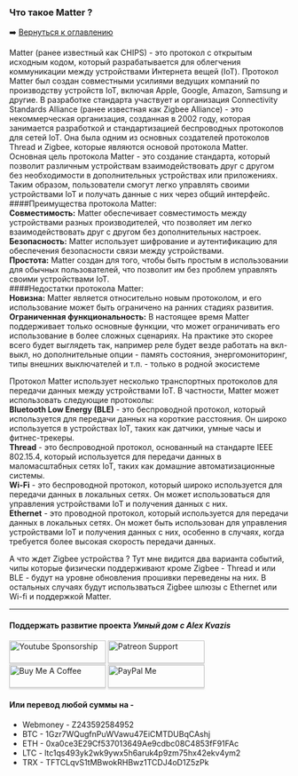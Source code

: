 ### Что такое Matter ?    

:arrow_right: [Вернуться к оглавлению](https://github.com/kvazis/training/tree/master/lessons/articles/articles)

Matter (ранее известный как CHIPS) - это протокол с открытым исходным кодом, который разрабатывается для облегчения коммуникации между устройствами Интернета вещей (IoT). Протокол Matter был создан совместными усилиями ведущих компаний по производству устройств IoT, включая Apple, Google, Amazon, Samsung и другие. В разработке стандарта участвует и организация Connectivity Standards Alliance (ранее известная как Zigbee Alliance)  - это некоммерческая организация, созданная в 2002 году, которая занимается разработкой и стандартизацией беспроводных протоколов для сетей IoT. Она была одним из основных создателей протоколов Thread и Zigbee, которые являются основой протокола Matter.    
Основная цель протокола Matter - это создание стандарта, который позволит различным устройствам взаимодействовать друг с другом без необходимости в дополнительных устройствах или приложениях. Таким образом, пользователи смогут легко управлять своими устройствами IoT и получать данные с них через общий интерфейс.    
####Преимущества протокола Matter:    
**Совместимость:** Matter обеспечивает совместимость между устройствами разных производителей, что позволяет им легко взаимодействовать друг с другом без дополнительных настроек.    
**Безопасность:** Matter использует шифрование и аутентификацию для обеспечения безопасности связи между устройствами.    
**Простота:** Matter создан для того, чтобы быть простым в использовании для обычных пользователей, что позволит им без проблем управлять своими устройствами IoT.    
####Недостатки протокола Matter:    
**Новизна:** Matter является относительно новым протоколом, и его использование может быть ограничено на ранних стадиях развития.    
**Ограниченная функциональность:** В настоящее время Matter поддерживает только основные функции, что может ограничивать его использование в более сложных сценариях. На практике это скорее всего будет выглядеть так, например реле будет везде работать на вкл-выкл, но дополнительные опции - память состояния, энергомониторинг, типы внешних выключателей и т.п. - только в родной экосистеме    

Протокол Matter использует несколько транспортных протоколов для передачи данных между устройствами IoT. В частности, Matter может использовать следующие протоколы:    
**Bluetooth Low Energy (BLE)** - это беспроводной протокол, который используется для передачи данных на короткие расстояния. Он широко используется в устройствах IoT, таких как датчики, умные часы и фитнес-трекеры.    
**Thread** - это беспроводной протокол, основанный на стандарте IEEE 802.15.4, который используется для передачи данных в маломасштабных сетях IoT, таких как домашние автоматизационные системы.    
**Wi-Fi** - это беспроводной протокол, который широко используется для передачи данных в локальных сетях. Он может использоваться для управления устройствами IoT и получения данных с них.    
**Ethernet** - это проводной протокол, который используется для передачи данных в локальных сетях. Он может быть использован для управления устройствами IoT и получения данных с них, особенно в случаях, когда требуется более высокая скорость передачи данных.    

А что ждет Zigbee устройства ? Тут мне видится два варианта событий, чипы которые физически поддерживают кроме Zigbee - Thread и или BLE - будут на уровне обновления прошивки переведены на них. В остальных случаях будут использваться Zigbee шлюзы c Ethernet или Wi-fi и поддержкой Matter.
____
#### Поддержать развитие проекта *Умный дом с Alex Kvazis*    
<a href="https://www.youtube.com/channel/UCcq9onYHbs6go3kDpfBoqhg/join" target="_blank"><img src="https://raw.githubusercontent.com/kvazis/training/master/lessons/img/youtube.png" alt="Youtube Sponsorship" style="height: 41px !important;width: 174px !important;box-shadow: 0px 3px 2px 0px rgba(190, 190, 190, 0.5) !important;-webkit-box-shadow: 0px 3px 2px 0px rgba(190, 190, 190, 0.5) !important;" ></a>
<a href="https://www.patreon.com/alex_kvazis" target="_blank"><img src="https://raw.githubusercontent.com/kvazis/training/master/lessons/img/patreon-button.png" alt="Patreon Support" style="height: 41px !important;width: 174px !important;box-shadow: 0px 3px 2px 0px rgba(190, 190, 190, 0.5) !important;-webkit-box-shadow: 0px 3px 2px 0px rgba(190, 190, 190, 0.5) !important;" ></a>
<a href="https://www.buymeacoffee.com/greatkvazis" target="_blank"><img src="https://raw.githubusercontent.com/kvazis/training/master/lessons/img/buymeacoffee.png" alt="Buy Me A Coffee" style="height: 41px !important;width: 174px !important;box-shadow: 0px 3px 2px 0px rgba(190, 190, 190, 0.5) !important;-webkit-box-shadow: 0px 3px 2px 0px rgba(190, 190, 190, 0.5) !important;" ></a>
<a href="https://www.paypal.com/paypalme/greatkvazis" target="_blank"><img src="https://raw.githubusercontent.com/kvazis/training/master/lessons/img/paypal.png" alt="PayPal Me" style="height: 41px !important;width: 174px !important;box-shadow: 0px 3px 2px 0px rgba(190, 190, 190, 0.5) !important;-webkit-box-shadow: 0px 3px 2px 0px rgba(190, 190, 190, 0.5) !important;" ></a>

#### Или перевод любой суммы на -     
* Webmoney - Z243592584952
* BTC - 1Gzr7WQugfnPuWVawu47EiCMTDUBqCAshj
* ETH - 0xa0ce3E29Cf537013649Ae9cdbc08C4853fF91FAc
* LTC - ltc1qs493yk2wk9ywx5h6aruk4p9zm75hx42ekv4ym2
* TRX - TFTCLqvS1tMBwokRHBwz1TCDJ4oD1Z5zPk